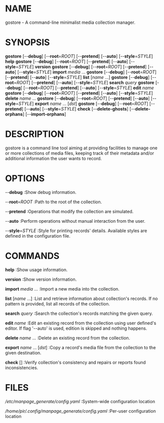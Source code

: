 # NAME

gostore - A command-line minimalist media collection manager.

# SYNOPSIS

__gostore__ [--__debug__] [--__root__=*ROOT*] [--__pretend__] [--__auto__] 
[--__style__=*STYLE*] __help__
__gostore__ [--__debug__] [--__root__=*ROOT*] [--__pretend__] [--__auto__] 
[--__style__=*STYLE*] __version__
__gostore__ [--__debug__] [--__root__=*ROOT*] [--__pretend__] [--__auto__] 
[--__style__=*STYLE*] __import__ *media* ...
__gostore__ [--__debug__] [--__root__=*ROOT*] [--__pretend__] [--__auto__] 
[--__style__=*STYLE*] __list__ [*name* ...]
__gostore__ [--__debug__] [--__root__=*ROOT*] [--__pretend__] [--__auto__] 
[--__style__=*STYLE*] __search__ *query*
__gostore__ [--__debug__] [--__root__=*ROOT*] [--__pretend__] [--__auto__] 
[--__style__=*STYLE*] __edit__ *name*
__gostore__ [--__debug__] [--__root__=*ROOT*] [--__pretend__] [--__auto__] 
[--__style__=*STYLE*] __delete__ *name* ...
__gostore__ [--__debug__] [--__root__=*ROOT*] [--__pretend__] [--__auto__] 
[--__style__=*STYLE*] __export__ *name* ... [*dst*]
__gostore__ [--__debug__] [--__root__=*ROOT*] [--__pretend__] [--__auto__] 
[--__style__=*STYLE*] __check__ [--__delete-ghosts__] [--__delete-orphans__] 
[--__import-orphans__]

# DESCRIPTION

gostore is a command line tool aiming at providing facilities to manage one or 
more collections of media files, keeping track of their metadata and/or 
additional information the user wants to record.

# OPTIONS

--__debug__
:Show debug information.

--__root__=*ROOT*
:Path to the root of the collection.

--__pretend__
:Operations that modify the collection are simulated.

--__auto__
:Perform operations without manual interaction from the user.

--__style__=*STYLE*
:Style for printing records' details. Available styles are defined in the 
configuration file.

# COMMANDS

__help__
:Show usage information.

__version__
:Show version information.

__import__ *media* ...
:Import a new media into the collection.

__list__ [*name* ...]
:List and retrieve information about collection's records. If no pattern is 
provided, list all records of the collection.

__search__ *query*
:Search the collection's records matching the given query.

__edit__ *name*
:Edit an existing record from the collection using user defined's editor. If 
flag '--auto' is used, edition is skipped and nothing happens.

__delete__ *name* ...
:Delete an existing record from the collection.

__export__ *name* ... [*dst*]
:Copy a record's media file from the collection to the given destination.

__check__ [<flags>]
:Verify collection's consistency and repairs or reports found inconsistencies.

# FILES

*/etc/manpage_generate/config.yaml*
:System-wide configuration location

*/home/pir/.config/manpage_generate/config.yaml*
:Per-user configuration location
